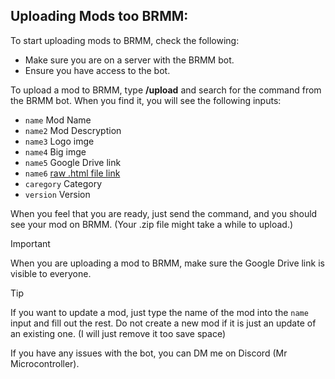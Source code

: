 ## Uploading Mods too BRMM:

To start uploading mods to BRMM, check the following:
- Make sure you are on a server with the BRMM bot.
- Ensure you have access to the bot.

To upload a mod to BRMM, type **/upload** and search for the command from the BRMM bot. When you find it, you will see the following inputs:
- `name` Mod Name
- `name2` Mod Descryption
- `name3` Logo imge
- `name4` Big imge
- `name5` Google Drive link
- `name6` [raw .html file link](https://github.com/ControllerPog/BrmmModersTemplate)
- `caregory` Category
- `version` Version

When you feel that you are ready, just send the command, and you should see your mod on BRMM. (Your .zip file might take a while to upload.)

> [!IMPORTANT]
> When you are uploading a mod to BRMM, make sure the Google Drive link is visible to everyone.

> [!TIP]
> If you want to update a mod, just type the name of the mod into the `name` input and fill out the rest.
> Do not create a new mod if it is just an update of an existing one. (I will just remove it too save space)

If you have any issues with the bot, you can DM me on Discord (Mr Microcontroller).
